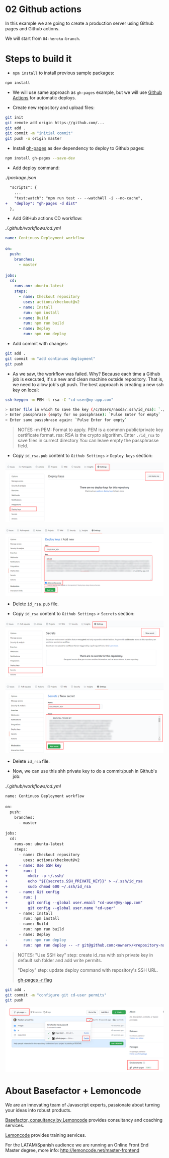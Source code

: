 # 02 Github actions

In this example we are going to create a production server using Github pages and Github actions.

We will start from `04-heroku-branch`.

# Steps to build it

- `npm install` to install previous sample packages:

```bash
npm install
```

- We will use same approach as `gh-pages` example, but we will use [Github Actions](https://docs.github.com/en/free-pro-team@latest/actions) for automatic deploys.

- Create new repository and upload files:

```bash
git init
git remote add origin https://github.com/...
git add .
git commit -m "initial commit"
git push -u origin master
```

- Install [gh-pages](https://github.com/tschaub/gh-pages) as dev dependency to deploy to Github pages:

```bash
npm install gh-pages --save-dev
```

- Add deploy command:

_./package.json_

```diff
  "scripts": {
    ...
    "test:watch": "npm run test -- --watchAll -i --no-cache",
+   "deploy": "gh-pages -d dist"
  },
```

- Add GitHub actions CD workflow:

_./.github/workflows/cd.yml_

```yml
name: Continuos Deployment workflow

on:
  push:
    branches:
      - master

jobs:
  cd:
    runs-on: ubuntu-latest
    steps:
      - name: Checkout repository
        uses: actions/checkout@v2
      - name: Install
        run: npm install
      - name: Build
        run: npm run build
      - name: Deploy
        run: npm run deploy
```

- Add commit with changes:

```bash
git add .
git commit -m "add continuos deployment"
git push
```

- As we saw, the workflow was failed. Why? Because each time a Github job is executed, it's a new and clean machine outside repository. That is, we need to allow job's git push. The best approach is creating a new ssh key on local:

```bash
ssh-keygen -m PEM -t rsa -C "cd-user@my-app.com"
```
```bash
> Enter file in which to save the key (/c/Users/nasda/.ssh/id_rsa): `./id_rsa`
> Enter passphrase (empty for no passphrase): `Pulse Enter for empty`
> Enter same passphrase again: `Pulse Enter for empty`
```

> NOTES
> -m PEM: Format to apply. PEM is a common public/private key certificate format.
> rsa: RSA is the crypto algorithm.
> Enter `./id_rsa` to save files in currect directory
> You can leave empty the passphrasse field.

- Copy `id_rsa.pub` content to `Github Settings` > `Deploy keys` section:

![01-public-ssh-key](./readme-resources/01-public-ssh-key.png)

![02-public-ssh-key](./readme-resources/02-public-ssh-key.png)

- Delete `id_rsa.pub` file.

- Copy `id_rsa` content to `Github Settings` > `Secrets` section:

![03-private-ssh-key](./readme-resources/03-private-ssh-key.png)

![04-private-ssh-key](./readme-resources/04-private-ssh-key.png)

- Delete `id_rsa` file.

- Now, we can use this shh private key to do a commit/push in Github's job:

_./.github/workflows/cd.yml_

```diff
name: Continuos Deployment workflow

on:
  push:
    branches:
      - master

jobs:
  cd:
    runs-on: ubuntu-latest
    steps:
      - name: Checkout repository
        uses: actions/checkout@v2
+     - name: Use SSH key
+       run: |
+         mkdir -p ~/.ssh/
+         echo "${{secrets.SSH_PRIVATE_KEY}}" > ~/.ssh/id_rsa
+         sudo chmod 600 ~/.ssh/id_rsa
+     - name: Git config
+       run: |
+         git config --global user.email "cd-user@my-app.com"
+         git config --global user.name "cd-user"
      - name: Install
        run: npm install
      - name: Build
        run: npm run build
      - name: Deploy
-       run: npm run deploy
+       run: npm run deploy -- -r git@github.com:<owner>/<repository-name>.git

```

> NOTES:
> "Use SSH key" step: create id_rsa with ssh private key in default ssh folder and add write permits.
>
> "Deploy" step: update deploy command with repository's SSH URL.
>
> [gh-pages -r flag](https://github.com/tschaub/gh-pages#optionsrepo)

```bash
git add .
git commit -m "configure git cd-user permits"
git push
```

![05-open-gh-pages-url](./readme-resources/05-open-gh-pages-url.png)

# About Basefactor + Lemoncode

We are an innovating team of Javascript experts, passionate about turning your ideas into robust products.

[Basefactor, consultancy by Lemoncode](http://www.basefactor.com) provides consultancy and coaching services.

[Lemoncode](http://lemoncode.net/services/en/#en-home) provides training services.

For the LATAM/Spanish audience we are running an Online Front End Master degree, more info: http://lemoncode.net/master-frontend
